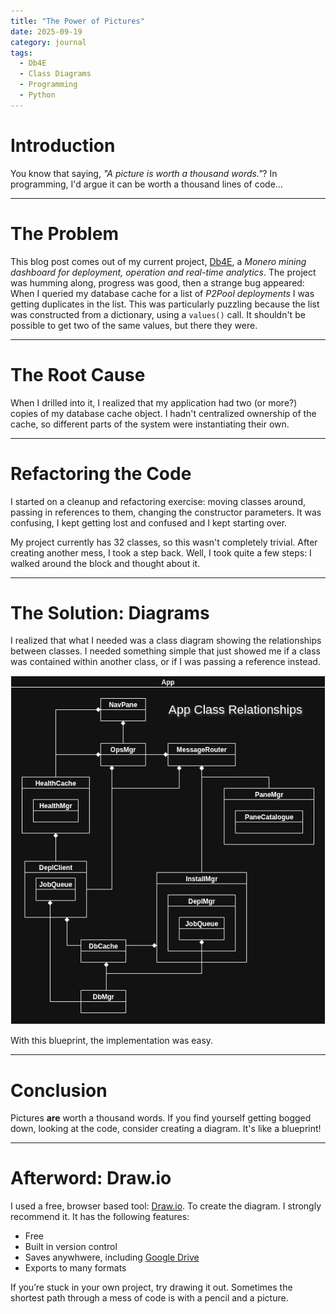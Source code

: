 ```yaml
---
title: "The Power of Pictures"
date: 2025-09-19
category: journal
tags: 
  - Db4E
  - Class Diagrams
  - Programming
  - Python
---
```


# Introduction

You know that saying, *"A picture is worth a thousand words."*? In programming, I'd argue it can be worth a thousand lines of code...

---

# The Problem

This blog post comes out of my current project, [Db4E](https://db4e.osoyalce.com/), a *Monero mining dashboard for deployment, operation and real-time analytics*. The project was humming along, progress was good, then a strange bug appeared: When I queried my database cache for a list of *P2Pool deployments* I was getting duplicates in the list. This was particularly puzzling because the list was constructed from a dictionary, using a `values()` call. It shouldn't be possible to get two of the same values, but there they were.

---

# The Root Cause 

When I drilled into it, I realized that my application had two (or more?) copies of my database cache object. I hadn't centralized ownership of the cache, so different parts of the system were instantiating their own.

---

# Refactoring the Code

I started on a cleanup and refactoring exercise: moving classes around, passing in references to them, changing the constructor parameters. It was confusing, I kept getting lost and confused and I kept starting over.

My project currently has 32 classes, so this wasn't completely trivial. After creating another mess, I took a step back. Well, I took quite a few steps: I walked around the block and thought about it.

---

# The Solution: Diagrams

I realized that what I needed was a class diagram showing the relationships between classes. I needed something simple that just showed me if a class was contained within another class, or if I was passing a reference instead.

![Application Class Relationships](/images/2025-09-19_app-class-relationships.png)

With this blueprint, the implementation was easy.

---

# Conclusion

Pictures **are** worth a thousand words. If you find yourself getting bogged down, looking at the code, consider creating a diagram. It's like a blueprint!

---

# Afterword: Draw.io

I used a free, browser based tool: [Draw.io](https://www.drawio.com/). To create the diagram. I strongly recommend it. It has the following features:

* Free
* Built in version control
* Saves anywhwere, including [Google Drive](https://drive.google.com/)
* Exports to many formats

If you’re stuck in your own project, try drawing it out. Sometimes the shortest path through a mess of code is with a pencil and a picture.
